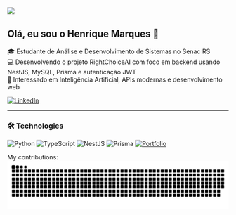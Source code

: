 <img src="https://media4.giphy.com/media/v1.Y2lkPTc5MGI3NjExYmMyeHJodXd2dXczaXI3MHFzN3FzMmM1am1ybm9uZzFsbWZ3MG84dSZlcD12MV9pbnRlcm5hbF9naWZfYnlfaWQmY3Q9Zw/frSfC5NcmyF7q/giphy.gif" width="50%" />

## Olá, eu sou o Henrique Marques 👋  
🎓 Estudante de Análise e Desenvolvimento de Sistemas no Senac RS  
💻 Desenvolvendo o projeto RightChoiceAI com foco em backend usando NestJS, MySQL, Prisma e autenticação JWT  
🚀 Interessado em Inteligência Artificial, APIs modernas e desenvolvimento web

[![LinkedIn](https://img.shields.io/badge/LinkedIn-blue?logo=linkedin)](https://www.linkedin.com/in/luis-henrique-marques-franque-flores-508ba126b)


---

### 🛠️ Technologies
![Python](https://img.shields.io/badge/Python-3776AB?style=for-the-badge&logo=python&logoColor=white)
![TypeScript](https://img.shields.io/badge/TypeScript-3178C6?style=for-the-badge&logo=typescript&logoColor=white)
![NestJS](https://img.shields.io/badge/NestJS-E0234E?style=for-the-badge&logo=nestjs&logoColor=white)
![Prisma](https://img.shields.io/badge/Prisma-2D3748?style=for-the-badge&logo=prisma&logoColor=white)
[![Portfolio](https://img.shields.io/badge/Portfólio-Visite_meu_site-2D3748?style=for-the-badge&logo=vercel&logoColor=white)](https://portfolio-gamma-eight-31.vercel.app)


My contributions:
![Snake animation](https://github.com/LHenrique-Marques/LHenrique-Marques/blob/output/github-contribution-grid-snake.svg)

